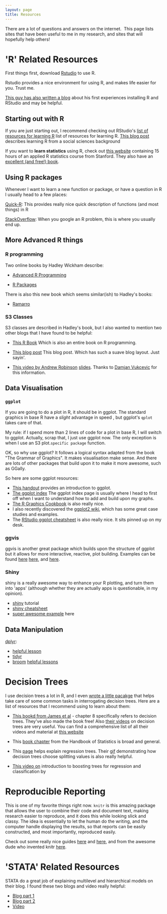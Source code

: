 ```yaml
---
layout: page
title: Resources
---
```


There are a lot of questions and answers on the internet.  This page lists sites that have been useful to me in my research, and sites that will hopefully help others!

# 'R' Related Resources

First things first, download [Rstudio](http://www.rstudio.com) to use R.

Rstudio provides a nice environment for using R, and makes life easier for you. Trust me.

[This guy has also written a blog](http://beckmw.wordpress.com/2014/09/28/back-to-square-one-r-and-rstudio-installation) about his first experiences installing R and RStudio and may be helpful.

## Starting out with R

If you are just starting out, I recommend checking out RStudio's [list of resources for learning R](http://www.rstudio.com/resources/training/online-learning/#R) list of resources for learning R. [This blog post](http://www3.nd.edu/~mclark19/projects.html) describes learning R from a social sciences background 

If you want to **learn statistics** using R, check out [this website](http://www.dataschool.io/15-hours-of-expert-machine-learning-videos) containing 15 hours of an applied R statistics course from Stanford. They also have an [excellent (and free!) book](http://www-bcf.usc.edu/~gareth/ISL/).

## Using R packages

Whenever I want to learn a new function or package, or have a question in R I usually head to a few places:

[Quick-R](http://www.statmethods.net): This provides really nice quick description of functions (and most things) in R

[StackOverflow](http://stackoverflow.com): When you google an R problem, this is where you usually end up.

## More Advanced R things

### R programming

Two online books by Hadley Wickham describe:

- [Advanced R Programming](http://adv-r.had.co.nz)

- [R Packages](http://r-pkgs.had.co.nz)

There is also this new book which seems similar(ish) to Hadley's books:

- [Ramarro](http://www.quantide.com/R/r-training/r-web-books/ramarro-r-for-developers)

### S3 Classes

S3 classes are described in Hadley's book, but I also wanted to mention two other blogs that I have found to be helpful:

- [This R Book](http://www.cyclismo.org/tutorial/R/s3Classes.html) Which is also an entire book on R programming.

- [This blog post](http://abhishek-tiwari.com/hacking/class-and-objects-in-r-s3-style) This blog post</a>. Which has such a suave blog layout. Just sayin'.

- [This video by Andrew Robinson](http://www.youtube.com/watch?v=VZkD7DXQ-fk&amp;feature=g-upl) [slides](http://files.meetup.com/1685538/presentation.pdf). Thanks to [Damjan Vukcevic](http://damjan.vukcevic.net) for this information.

## Data Visualisation

### `ggplot`

If you are going to do a plot in R, it should be in ggplot. The standard graphics in base R have a _slight_ advantage in speed , but ggplot's `qplot` takes care of that.

My rule: if I spend more than 2 lines of code for a plot in base R, I will switch to ggplot. Actually, scrap that, I just use ggplot now. The only exception is when I use an S3 plot.`specific package` function.

OK, so why use ggplot? It follows a logical syntax adapted from the book "The Grammar of Graphics". It makes visualisation make sense. And there are lots of other packages that build upon it to make it more awesome, such as GGally.

So here are some ggplot resources:

- [This handout](http://www.ceb-institute.org/bbs/wp-content/uploads/2011/09/handout_ggplot2.pdf) provides an introduction to ggplot.
- [The ggplot index](http://docs.ggplot2.org/current/index.html) The ggplot index page is usually where I head to first off when I want to understand how to add and build upon my graphs.
- [The R Graphics Cookbook](http://www.cookbook-r.com/Graphs/) is also really nice.
- I also recently discovered the [ggplot2 wiki](https://github.com/hadley/ggplot2/wiki), which has some great case studies and examples.
- The [RStudio ggplot cheatsheet](https://www.rstudio.com/wp-content/uploads/2015/05/ggplot2-cheatsheet.pdf) is also really nice. It sits pinned up on my desk.

### ggvis

ggvis is another great package which builds upon the structure of ggplot but it allows for more interactive, reactive, plot building. Examples can be found [here](http://ggvis.rstudio.com/0.1/quick-examples.html) [here](http://ggvis.rstudio.com/ggvis-basics.html), and [here](http://ggvis.rstudio.com/cookbook.html).

### Shiny

shiny is a really awesome way to enhance your R plotting, and turn them into 'apps' (although whether they are actually apps is questionable, in my opinion).

- [shiny](http://shiny.rstudio.com/tutorial) tutorial
- [shiny cheatsheet](http://shiny.rstudio.com/articles/cheatsheet.html)
- [super awesome example](http://shiny.rstudio.com/gallery) here

## Data Manipulation

[dplyr](https://github.com/hadley/dplyr):
- [helpful lesson](http://www.dataschool.io/dplyr-tutorial-for-faster-data-manipulation-in-r)
- [tidyr](https://github.com/hadley/tidyr)
- [broom](https://github.com/dgrtwo/broom#broom-lets-tidy-up-a-bit) [helpful lessons](http://127.0.0.1:22465/session/Rvig.15c681ac18b1d.html)

# Decision Trees

I use decision trees a lot in R, and I even [wrote a little pacakge](https://github.com/tierneyn/neato) that helps take care of some common tasks in interrogating decision trees. Here are a list of resources that I recommend using to learn about them:

- [This bookd from James et al](http://www-bcf.usc.edu/~gareth/ISL/ISLR%20First%20Printing.pdf) - chapter 8 specifically refers to decision trees. They've also made the book free! Also [their videos](https://www.youtube.com/playlist?list=PL5-da3qGB5IB23TLuA8ZgVGC8hV8ZAdGh) on decision trees are very useful. You can find a comprehensive list of all their videos and material at [this website](http://www.dataschool.io/15-hours-of-expert-machine-learning-videos)

- This [book chapter](http://mason.gmu.edu/~csutton/vt6.pdf) from the Handbook of Statistics is broad and general.

- This [page](http://architects.dzone.com/articles/regression-tree-using-gini%E2%80%99s) helps explain regression trees. Their [gif](http://f.hypotheses.org/wp-content/blogs.dir/253/files/2013/01/gini-x1x2-x1-b.gif) demonstrating how decision trees choose splitting values is also really helpful.

- [This video on](http://www.statsoft.com/Textbook/Boosting-Trees-Regression-Classification) introduction to boosting trees for regression and classification by 

# Reproducible Reporting

This is one of my favorite things right now. `knitr` is this amazing package that allows the user to combine their code and document text, making research easier to reproduce, and it does this while looking slick and classy. The idea is essentially to let the human do the writing, and the computer handle displaying the results, so that reports can be easily constructed, and most importantly, reproduced easily.

Check out some really nice guides [here](http://rmarkdown.rstudio.com/) and [here](http://rmarkdown.rstudio.com/html_document_format.html), and from the awesome dude who invented knitr [here](http://yihui.name/knitr/).

# 'STATA' Related Resources

STATA do a great job of explaining multilevel and hierarchical models on their blog. I found these two blogs and video really helpful:

- [Blog part 1](http://blog.stata.com/2013/02/04/multilevel-linear-models-in-stata-part-1-components-of-variance/)
- [Blog part 2](http://blog.stata.com/tag/multilevel-models/)
- [Video](https://www.youtube.com/watch?v=rUWT_EWV6QI)